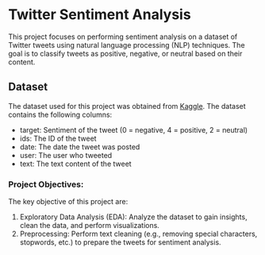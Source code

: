# Twitter Sentiment Analysis

This project focuses on performing sentiment analysis on a dataset of Twitter tweets using natural language processing (NLP) techniques. The goal is to classify tweets as positive, negative, or neutral based on their content. 

## Dataset
The dataset used for this project was obtained from [Kaggle](https://www.kaggle.com/datasets/kazanova/sentiment140/data). The dataset contains the following columns:
* target: Sentiment of the tweet (0 = negative, 4 = positive, 2 = neutral)
* ids: The ID of the tweet
* date: The date the tweet was posted
* user: The user who tweeted
* text: The text content of the tweet

### Project Objectives:
The key objective of this project are:
1. Exploratory Data Analysis (EDA): Analyze the dataset to gain insights, clean the data, and perform visualizations.
2. Preprocessing: Perform text cleaning (e.g., removing special characters, stopwords, etc.) to prepare the tweets for sentiment analysis.

